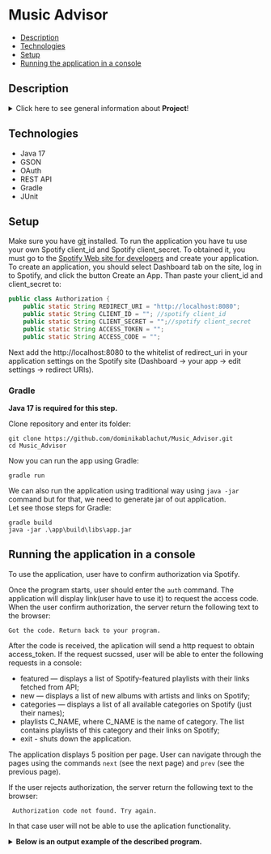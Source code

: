 # Music Advisor
* [Description](#description)
* [Technologies](#technologies)
* [Setup](#setup)
* [Running the application in a console](#running-the-application-in-a-console)

## Description

<details>
<summary>Click here to see general information about <b>Project</b>!</summary>

Web application using Spotify API. It allows the user to view newly released albums and playlists. Suggests playlists based on the music category selected by user.

The idea for project cames from Java Beckend Developer track in [JetBrains Academy](https://www.jetbrains.com/academy/).

</details>

## Technologies

<ul>
  <li>Java 17</li>
  <li>GSON</li>
  <li>OAuth</li>
  <li>REST API</li>
  <li>Gradle</li>
  <li>JUnit</li>
</ul>

## Setup

Make sure you have [git](https://git-scm.com/) installed. To run the application you have tu use your own Spotify client_id and Spotify client_secret. To obtained it, you must go to  the [Spotify Web site for developers](https://developer.spotify.com/dashboard/login) and create your application. To create an application, you should select Dashboard tab on the site, log in to Spotify, and click the button Create an App. Than paste your client_id and client_secret to:

```java
public class Authorization {
    public static String REDIRECT_URI = "http://localhost:8080";
    public static String CLIENT_ID = ""; //spotify client_id
    public static String CLIENT_SECRET = "";//spotify client_secret
    public static String ACCESS_TOKEN = "";
    public static String ACCESS_CODE = "";
```

Next add the http://localhost:8080 to the whitelist of redirect_uri in your application settings on the Spotify site (Dashboard -> your app -> edit settings -> redirect URIs).

### Gradle

<b>Java 17 is required for this step.</b>

Clone repository and enter its folder:

```
git clone https://github.com/dominikablachut/Music_Advisor.git
cd Music_Advisor
```

Now you can run the app using Gradle:

```
gradle run
```

We can also run the application using traditional way using ```java -jar``` command but for that, we need to generate jar of out application.  
Let see those steps for Gradle:

```
gradle build
java -jar .\app\build\libs\app.jar
```

## Running the application in a console

To use the application, user have to confirm authorization via Spotify.

Once the program starts, user should enter the ```auth``` command. The application will display link(user have to use it) to request the access code. When the user confirm authorization, the server return the following text to the browser:

```Got the code. Return back to your program.```

After the code is received, the aplication will send a http request to obtain access_token. If the request sucssed, user will be able to enter the following requests in a console:
- featured — displays a list of Spotify-featured playlists with their links fetched from API;
- new — displays a list of new albums with artists and links on Spotify;
- categories — displays a list of all available categories on Spotify (just their names);
- playlists C_NAME, where C_NAME is the name of category. The list contains playlists of this category and their links on Spotify;
- exit - shuts down the application.

The application displays 5 position per page. User can navigate through the pages using the commands ```next``` (see the next page) and ```prev``` (see the previous page).

If the user rejects authorization,  the server return the following text to the browser:

``` Authorization code not found. Try again.```

In that case user will not be able to use the aplication functionality.

<details>
<summary><b>Below is an output example of the described program.</b></summary>

The greater-than symbol followed by a space ```(> )``` represents the user input. Note that it's not part of the input.

```
> new
Please, provide access for application.
> auth
use this link to request the access code:
https://accounts.spotify.com/authorize?client_id=a19ee7dbfda443b2a8150c9101bfd645&redirect_uri=http://localhost:8080&response_type=code
waiting for code...
code received
Making http request for access_token...
Success!
> new
OT ALL HEROES WEAR CAPES
[Metro Boomin, Travis Scott, 21 Savage]
https://open.spotify.com/album/1zNr37qd3iZJ899byrTkcj

I Used To Know Her - Part 2 - EP
[H.E.R.]
https://open.spotify.com/album/46imFLgb9fR1Io6EoPYeQh

The Last Rocket
[Takeoff]
https://open.spotify.com/album/5XRCcUfwtLNQflDd9cfz4U

Interstate Gospel
[Pistol Annies]
https://open.spotify.com/album/0IXxmmlfSQxgJNWnNjHhgJ

El Mal Querer
[ROSALÍA]
https://open.spotify.com/album/355bjCHzRJztCzaG5Za4gq

---PAGE 1 OF 5---
> prev
No more pages.
> next
Mountains
[Sia, Diplo, Labrinth]
https://open.spotify.com/album/3dB0bCgmpEgCSr3aU1bOtv

Pussy Is God
[King Princess]
https://open.spotify.com/album/4UzCY6ikiEN4rgY26I4jg0

Shootin Shots (feat. Ty Dolla $ign & Tory Lanez)
[Trey Songz, Ty Dolla $ign]
https://open.spotify.com/album/6Erhbwa5HmDwuzYacUpLPr

Runaway
[Lil Peep]
https://open.spotify.com/album/38sesm68q3lg21o6Lpzslc

RESET
[Moneybagg Yo]
https://open.spotify.com/album/547DJFUYOl2SBYJbo2jZX1

---PAGE 2 OF 5---
> categories
Top Lists
Mood
Chill
Hip-Hop
Electronic/Dance
---PAGE 1 OF 10---
> next
Kids & Family
Rock
Indie
Happy Holidays
Workout
---PAGE 2 OF 10---
> exit
```

</details>
  



